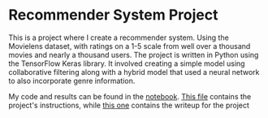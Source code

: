 # Recommender System Project

This is a project where I create a recommender system. Using the Movielens dataset, with ratings on a 1-5 scale from well over a thousand movies and nearly a thousand users.
The project is written in Python using the TensorFlow Keras library.
It involved creating a simple model using collaborative filtering along with a hybrid model that used a neural network to also incorporate genre information.

My code and results can be found in the [notebook](https://github.com/Songblade/MLAssignments/blob/main/Final%20Project/Recommender%20Systems.ipynb).
[This file](https://github.com/Songblade/MLAssignments/blob/main/Final%20Project/2024%20-%20Recommender%20System%20ML%20Final%20Project%20Specification.pdf) contains the project's instructions, while [this one](https://github.com/Songblade/MLAssignments/blob/main/Final%20Project/ML%20Final%20Project.pdf) contains the writeup for the project
